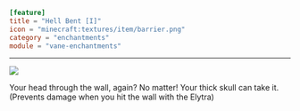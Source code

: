 ```toml
[feature]
title = "Hell Bent [I]"
icon = "minecraft:textures/item/barrier.png"
category = "enchantments"
module = "vane-enchantments"
```
---
![](images/enchantment_hell_bent.png)

Your head through the wall, again? No matter! Your thick skull can take it. (Prevents damage when you hit the wall with the Elytra)
